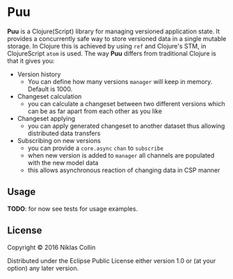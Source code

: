 # Puu

**Puu** is a Clojure(Script) library for managing versioned application state. It provides a concurrently safe way to
store versioned data in a single mutable storage. In Clojure this is achieved by using `ref` and Clojure's STM, in
ClojureScript `atom` is used. The way **Puu** differs from traditional Clojure is that it gives you:

* Version history
    * You can define how many versions `manager` will keep in memory. Default is 1000.
* Changeset calculation
    * you can calculate a changeset between two different versions which can be as far apart from each other as you like
* Changeset applying
    * you can apply generated changeset to another dataset thus allowing distributed data transfers
* Subscribing on new versions
    * you can provide a `core.async` `chan` to `subscribe`
    * when new version is added to `manager` all channels are populated with the new model data
    * this allows asynchronous reaction of changing data in CSP manner

## Usage

**TODO**: for now see tests for usage examples.

## License

Copyright © 2016 Niklas Collin

Distributed under the Eclipse Public License either version 1.0 or (at
your option) any later version.
